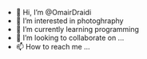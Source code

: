 - 👋 Hi, I’m @OmairDraidi
- 👀 I’m interested in photoghraphy
- 🌱 I’m currently learning programming
- 💞️ I’m looking to collaborate on ...
- 📫 How to reach me ...

<!---
OmairDraidi/OmairDraidi is a ✨ special ✨ repository because its `README.md` (this file) appears on your GitHub profile.
You can click the Preview link to take a look at your changes.
--->
